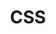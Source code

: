 ---
#See https://github.com/HTTPArchive/almanac.httparchive.org/wiki/Authors'-Guide#metadata-to-add-at-the-top-of-your-chapters
title: CSS
description: CSS chapter of the 2024 Web Almanac covering trends, changes, and patterns in CSS use across the web.
authors: []
reviewers: []
editors: []
analysts: []
translators: []
results: https://docs.google.com/spreadsheets/d/1R40dZYFdszjciIpS2jFMC3mPpZC-xHJnEE42xTEVY2w/edit#gid=1778117656
featured_quote: ..
featured_stat_1: ..
featured_stat_label_1: ..
featured_stat_2: ..
featured_stat_label_2: ..
featured_stat_3: ..
featured_stat_label_3: ..
---